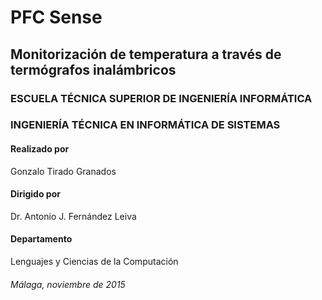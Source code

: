 PFC Sense
=========

Monitorización de temperatura a través de termógrafos inalámbricos
------------------------------------------------------------------

### ESCUELA TÉCNICA SUPERIOR DE INGENIERÍA INFORMÁTICA


### INGENIERÍA TÉCNICA EN INFORMÁTICA DE SISTEMAS


#### Realizado por ####
Gonzalo Tirado Granados


#### Dirigido por ####
Dr. Antonio J. Fernández Leiva


#### Departamento ####
Lenguajes y Ciencias de la Computación


###### Málaga, noviembre de 2015 ######



